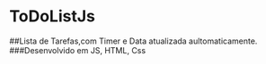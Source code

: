# ToDoListJs
##Lista de Tarefas,com Timer e Data atualizada aultomaticamente.
###Desenvolvido em JS, HTML, Css
